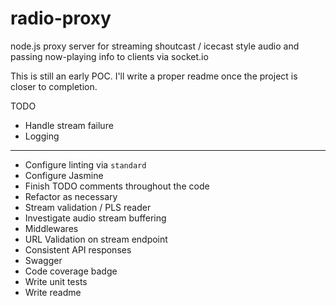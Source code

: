# radio-proxy
node.js proxy server for streaming shoutcast / icecast style audio and passing now-playing info to clients via socket.io

This is still an early POC.  I'll write a proper readme once the project is closer to completion.

TODO
* Handle stream failure
* Logging
***
* Configure linting via `standard`
* Configure Jasmine
* Finish TODO comments throughout the code
* Refactor as necessary
* Stream validation / PLS reader
* Investigate audio stream buffering
* Middlewares
* URL Validation on stream endpoint
* Consistent API responses
* Swagger
* Code coverage badge
* Write unit tests
* Write readme